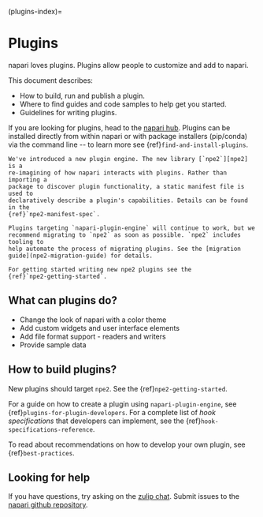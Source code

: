 (plugins-index)=

# Plugins

napari loves plugins. Plugins allow people to customize and add to napari.

This document describes:

- How to build, run and publish a plugin.
- Where to find guides and code samples to help get you started.
- Guidelines for writing plugins.

If you are looking for plugins, head to the [napari
hub](https://napari-hub.org). Plugins can be installed directly from within
napari or with package installers (pip/conda) via the command line -- to learn
more see {ref}`find-and-install-plugins`.

```{admonition} Introducing npe2
We've introduced a new plugin engine. The new library [`npe2`][npe2] is a
re-imagining of how napari interacts with plugins. Rather than importing a
package to discover plugin functionality, a static manifest file is used to
declaratively describe a plugin's capabilities. Details can be found in the
{ref}`npe2-manifest-spec`.

Plugins targeting `napari-plugin-engine` will continue to work, but we
recommend migrating to `npe2` as soon as possible. `npe2` includes tooling to
help automate the process of migrating plugins. See the [migration
guide](npe2-migration-guide) for details.

For getting started writing new npe2 plugins see the
{ref}`npe2-getting-started`.
```

## What can plugins do?

- Change the look of napari with a color theme
- Add custom widgets and user interface elements
- Add file format support - readers and writers
- Provide sample data

## How to build plugins?

New plugins should target `npe2`. See the {ref}`npe2-getting-started`.

For a guide on how to create a plugin using `napari-plugin-engine`, see
{ref}`plugins-for-plugin-developers`. For a complete list of _hook
specifications_ that developers can implement, see the
{ref}`hook-specifications-reference`.

To read about recommendations on how to develop your own plugin, see
{ref}`best-practices`.

## Looking for help

If you have questions, try asking on the [zulip
chat](https://napari.zulipchat.com/). Submit issues to the [napari github
repository](https://github.com/napari/napari).

[npe1]: https://github.com/napari/napari-plugin-engine
[npe2]: https://github.com/tlambert03/npe2
